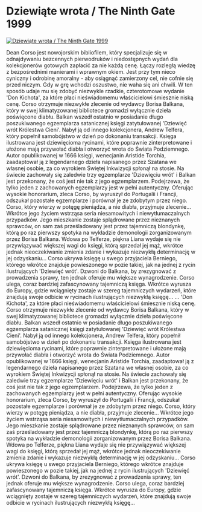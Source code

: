 Dziewiąte wrota / The Ninth Gate 1999 
=============
[![Dziewiąte wrota / The Ninth Gate 1999 ](http://vidos.pl/images/player.gif)](http://vidos.pl/dziewiate-wrota-the-ninth-gate-1999)

 Dean Corso jest nowojorskim bibliofilem, który specjalizuje się w odnajdywaniu bezcennych pierwodruków i niedostępnych wydań dla kolekcjonerów gotowych zapłacić za nie każdą cenę. Łączy rozległą wiedzę z bezpośrednimi manierami i wprawnym okiem. Jest przy tym nieco cyniczny i odrobinę amoralny - aby osiągnąć zamierzony cel, nie cofnie się przed niczym. Gdy w grę wchodzi oszustwo, nie waha się ani chwili. W ten sposób udaje mu się zdobyć niezwykle rzadkie, czterotomowe wydanie 'Don Kichota', za które płaci nieświadomemu właścicielowi śmiesznie niską cenę. Corso otrzymuje niezwykłe zlecenie od wydawcy Borisa Balkana, który w swej klimatyzowanej bibliotece gromadzi wyłącznie dzieła poświęcone diabłu. Balkan wszedł ostatnio w posiadanie długo poszukiwanego egzemplarza satanicznej księgi zatytułowanej 'Dziewięć wrót Królestwa Cieni'. Nabył ją od innego kolekcjonera, Andrew Telfera, który popełnił samobójstwo w dzień po dokonaniu transakcji. Księga ilustrowana jest dziewięcioma rycinami, które poprawnie zinterpretowane i ułożone mają przywołać diabła i otworzyć wrota do Świata Podziemnego. Autor opublikowanej w 1666 księgi, wenecjanin Aristide Torchia, zaadaptował ją z legendarnego dzieła napisanego przez Szatana we własnej osobie, za co wyrokiem Świętej Inkwizycji spłonął na stosie. Na świecie zachowały się zaledwie trzy egzemplarze 'Dziewięciu wrót' i Balkan jest przekonany, że coś jest nie tak z jego egzemplarzem. Podejrzewa, że tylko jeden z zachowanych egzemplarzy jest w pełni autentyczny. Oferując wysokie honorarium, zleca Corso, by wyruszył do Portugalii i Francji, odszukał pozostałe egzemplarze i porównał je ze zdobytym przez niego. Corso, który wierzy w potęgę pieniądza, a nie diabła, przyjmuje zlecenie... Wkrótce jego życiem wstrząsa seria niesamowitych i niewytłumaczalnych przypadków. Jego mieszkanie zostaje splądrowane przez nieznanych sprawców, on sam zaś prześladowany jest przez tajemniczą blondynkę, którą po raz pierwszy spotyka na wykładzie demonologii zorganizowanym przez Borisa Balkana. Wdowa po Telferze, piękna Liana wydaje się nie przywiązywać większej wagi do księgi, którą sprzedał jej mąż, wkrótce jednak nieoczekiwanie zmienia zdanie i wykazuje niezwykłą determinację w jej odzyskaniu... Corso ukrywa księgę u swego przyjaciela Berniego, którego wkrótce znajduje powieszonego w pozie takiej, jak na jednej z rycin ilustrujących 'Dziewięć wrót'. Dzwoni do Balkana, by zrezygnować z prowadzenia sprawy, ten jednak oferuje mu większe wynagrodzenie. Corso ulega, coraz bardziej zafascynowany tajemniczą księga. Wkrótce wyrusza do Europy, gdzie wciągnięty zostaje w szereg tajemniczych wydarzeń, które znajdują swoje odbicie w rycinach ilustrujących niezwykłą księgę...   ... 'Don Kichota', za które płaci nieświadomemu właścicielowi śmiesznie niską cenę. Corso otrzymuje niezwykłe zlecenie od wydawcy Borisa Balkana, który w swej klimatyzowanej bibliotece gromadzi wyłącznie dzieła poświęcone diabłu. Balkan wszedł ostatnio w posiadanie długo poszukiwanego egzemplarza satanicznej księgi zatytułowanej 'Dziewięć wrót Królestwa Cieni'. Nabył ją od innego kolekcjonera, Andrew Telfera, który popełnił samobójstwo w dzień po dokonaniu transakcji. Księga ilustrowana jest dziewięcioma rycinami, które poprawnie zinterpretowane i ułożone mają przywołać diabła i otworzyć wrota do Świata Podziemnego. Autor opublikowanej w 1666 księgi, wenecjanin Aristide Torchia, zaadaptował ją z legendarnego dzieła napisanego przez Szatana we własnej osobie, za co wyrokiem Świętej Inkwizycji spłonął na stosie. Na świecie zachowały się zaledwie trzy egzemplarze 'Dziewięciu wrót' i Balkan jest przekonany, że coś jest nie tak z jego egzemplarzem. Podejrzewa, że tylko jeden z zachowanych egzemplarzy jest w pełni autentyczny. Oferując wysokie honorarium, zleca Corso, by wyruszył do Portugalii i Francji, odszukał pozostałe egzemplarze i porównał je ze zdobytym przez niego. Corso, który wierzy w potęgę pieniądza, a nie diabła, przyjmuje zlecenie... Wkrótce jego życiem wstrząsa seria niesamowitych i niewytłumaczalnych przypadków. Jego mieszkanie zostaje splądrowane przez nieznanych sprawców, on sam zaś prześladowany jest przez tajemniczą blondynkę, którą po raz pierwszy spotyka na wykładzie demonologii zorganizowanym przez Borisa Balkana. Wdowa po Telferze, piękna Liana wydaje się nie przywiązywać większej wagi do księgi, którą sprzedał jej mąż, wkrótce jednak nieoczekiwanie zmienia zdanie i wykazuje niezwykłą determinację w jej odzyskaniu... Corso ukrywa księgę u swego przyjaciela Berniego, którego wkrótce znajduje powieszonego w pozie takiej, jak na jednej z rycin ilustrujących 'Dziewięć wrót'. Dzwoni do Balkana, by zrezygnować z prowadzenia sprawy, ten jednak oferuje mu większe wynagrodzenie. Corso ulega, coraz bardziej zafascynowany tajemniczą księga. Wkrótce wyrusza do Europy, gdzie wciągnięty zostaje w szereg tajemniczych wydarzeń, które znajdują swoje odbicie w rycinach ilustrujących niezwykłą księgę...
